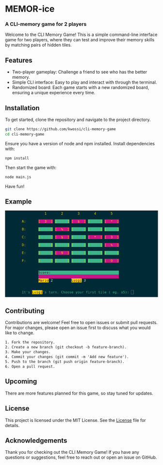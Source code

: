# MEMOR-ice

### A CLI-memory game for 2 players

Welcome to the CLI Memory Game! This is a simple command-line interface game for two players, where they can test and improve their memory skills by matching pairs of hidden tiles.

## Features

- Two-player gameplay: Challenge a friend to see who has the better memory.
- Simple CLI interface: Easy to play and interact with through the terminal.
- Randomized board: Each game starts with a new randomized board, ensuring a unique experience every time.

## Installation

To get started, clone the repository and navigate to the project directory.

```bash
git clone https://github.com/kwossi/cli-memory-game
cd cli-memory-game
```

Ensure you have a version of node and npm installed. Install dependencies with:

```bash
npm install
```

Then start the game with:

```bash
node main.js
```

Have fun!

## Example

![CLI-Memory Game](<Screenshot from 2024-05-24 11-12-13.png>)

## Contributing

Contributions are welcome! Feel free to open issues or submit pull requests. For major changes, please open an issue first to discuss what you would like to change.

    1. Fork the repository.
    2. Create a new branch (git checkout -b feature-branch).
    3. Make your changes.
    4. Commit your changes (git commit -m 'Add new feature').
    5. Push to the branch (git push origin feature-branch).
    6. Open a pull request.

## Upcoming

There are more features planned for this game, so stay tuned for updates.

## License

This project is licensed under the MIT License. See the [License](License) file for details.

## Acknowledgements

Thank you for checking out the CLI Memory Game! If you have any questions or suggestions, feel free to reach out or open an issue on GitHub.
